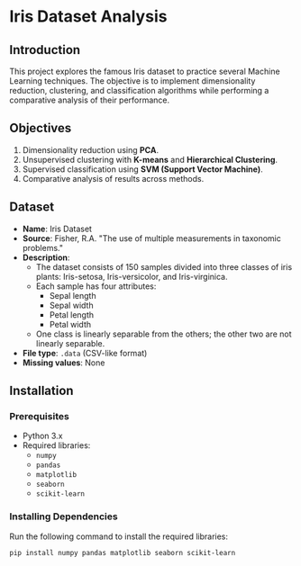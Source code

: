 # Iris Dataset Analysis

## Introduction
This project explores the famous Iris dataset to practice several Machine Learning techniques. The objective is to implement dimensionality reduction, clustering, and classification algorithms while performing a comparative analysis of their performance.

## Objectives
1. Dimensionality reduction using **PCA**.
2. Unsupervised clustering with **K-means** and **Hierarchical Clustering**.
3. Supervised classification using **SVM (Support Vector Machine)**.
4. Comparative analysis of results across methods.

## Dataset
- **Name**: Iris Dataset
- **Source**: Fisher, R.A. "The use of multiple measurements in taxonomic problems."
- **Description**: 
  - The dataset consists of 150 samples divided into three classes of iris plants: Iris-setosa, Iris-versicolor, and Iris-virginica.
  - Each sample has four attributes:
    - Sepal length
    - Sepal width
    - Petal length
    - Petal width
  - One class is linearly separable from the others; the other two are not linearly separable.
- **File type**: `.data` (CSV-like format)
- **Missing values**: None

## Installation
### Prerequisites
- Python 3.x
- Required libraries:
  - `numpy`
  - `pandas`
  - `matplotlib`
  - `seaborn`
  - `scikit-learn`

### Installing Dependencies
Run the following command to install the required libraries:
```bash
pip install numpy pandas matplotlib seaborn scikit-learn
